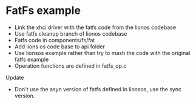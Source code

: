 # FatFs example

- Link the xhci driver with the fatfs code from the lionos codebase
- Use fatfs cleanup branch of lionos codebase
- Fatfs code in components/fs/fat
- Add lions os code base to api folder 
- Use lionsos example rather than try to mash the code with the original fatfs example
- Operation functions are defined in fatfs_op.c 

Update
- Don't use the asyn version of fatfs defined in lionsos, use the sync version.